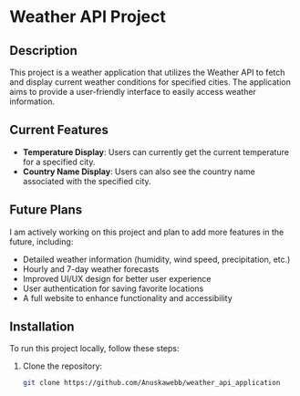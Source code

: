# Weather API Project

## Description
This project is a weather application that utilizes the Weather API to fetch and display current weather conditions for specified cities. The application aims to provide a user-friendly interface to easily access weather information.

## Current Features
- **Temperature Display**: Users can currently get the current temperature for a specified city.
- **Country Name Display**: Users can also see the country name associated with the specified city.

## Future Plans
I am actively working on this project and plan to add more features in the future, including:
- Detailed weather information (humidity, wind speed, precipitation, etc.)
- Hourly and 7-day weather forecasts
- Improved UI/UX design for better user experience
- User authentication for saving favorite locations
- A full website to enhance functionality and accessibility

## Installation
To run this project locally, follow these steps:

1. Clone the repository:
   ```bash
   git clone https://github.com/Anuskawebb/weather_api_application
